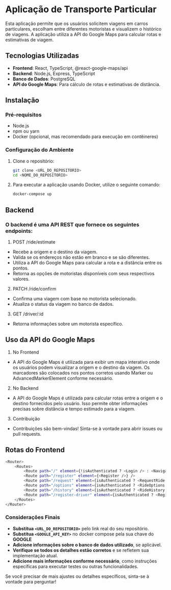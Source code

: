 # Aplicação de Transporte Particular

Esta aplicação permite que os usuários solicitem viagens em carros particulares, escolham entre diferentes motoristas e visualizem o histórico de viagens. A aplicação utiliza a API do Google Maps para calcular rotas e estimativas de viagem.

## Tecnologias Utilizadas

- **Frontend**: React, TypeScript, @react-google-maps/api
- **Backend**: Node.js, Express, TypeScript
- **Banco de Dados**: PostgreSQL
- **API do Google Maps**: Para cálculo de rotas e estimativas de distância.

## Instalação

### Pré-requisitos

- Node.js
- npm ou yarn
- Docker (opcional, mas recomendado para execução em contêineres)

### Configuração do Ambiente

1. Clone o repositório:
   ```bash
   git clone <URL_DO_REPOSITORIO>
   cd <NOME_DO_REPOSITORIO>
   ```

2. Para executar a aplicação usando Docker, utilize o seguinte comando:
   ```bash
   docker-compose up
   ```

## Backend

### O backend é uma API REST que fornece os seguintes endpoints:
1. POST /ride/estimate
- Recebe a origem e o destino da viagem.
- Valida se os endereços não estão em branco e se são diferentes.
- Utiliza a API do Google Maps para calcular a rota e a distância entre os pontos.
- Retorna as opções de motoristas disponíveis com seus respectivos valores.
2. PATCH /ride/confirm
- Confirma uma viagem com base no motorista selecionado.
- Atualiza o status da viagem no banco de dados.
3. GET /driver/:id
- Retorna informações sobre um motorista específico.

## Uso da API do Google Maps
1. No Frontend
- A API do Google Maps é utilizada para exibir um mapa interativo onde os usuários podem visualizar a origem e o destino da viagem. Os marcadores são colocados nos pontos corretos usando Marker ou AdvancedMarkerElement conforme necessário.
2. No Backend
- A API do Google Maps é utilizada para calcular rotas entre a origem e o destino fornecidos pelo usuário. Isso permite obter informações precisas sobre distância e tempo estimado para a viagem.
3. Contribuição
- Contribuições são bem-vindas! Sinta-se à vontade para abrir issues ou pull requests.


## Rotas do Frontend

```bash
<Router>
    <Routes>
        <Route path="/" element={!isAuthenticated ? <Login /> : <Navigate to="/request" />} />
        <Route path="/register" element={<Register />} />
        <Route path="/request" element={isAuthenticated ? <RequestRide /> : <Navigate to="/" />} />
        <Route path="/options" element={isAuthenticated ? <RideOptions /> : <Navigate to="/" />} />
        <Route path="/history" element={isAuthenticated ? <RideHistory /> : <Navigate to="/" />} />
        <Route path="/register-driver" element={isAuthenticated ? <RegisterDriver /> : <Navigate to="/" />} />
    </Routes>
</Router>
```


### Considerações Finais

- **Substitua `<URL_DO_REPOSITORIO>`** pelo link real do seu repositório.
- **Substitua `<GOOGLE_API_KEY>`** no docker compose pela sua chave do **GOOGLE**
- **Adicione informações sobre o banco de dados utilizado**, se aplicável.
- **Verifique se todos os detalhes estão corretos** e se refletem sua implementação atual.
- **Adicione mais informações conforme necessário**, como instruções específicas para executar testes ou outras funcionalidades.

Se você precisar de mais ajustes ou detalhes específicos, sinta-se à vontade para perguntar!